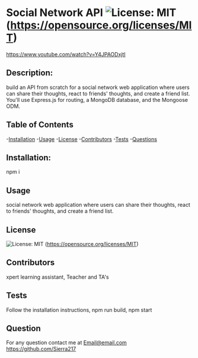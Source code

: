 # Social Network API ![License: MIT](https://img.shields.io/badge/License-MIT-yellow.svg) (https://opensource.org/licenses/MIT)

https://www.youtube.com/watch?v=Y4JPAODxjtI

## Description:
build an API from scratch for a social network web application where users can share their thoughts, react to friends' thoughts, and create a friend list. You'll use Express.js for routing, a MongoDB database, and the Mongoose ODM.
## Table of Contents
  -[Installation](#Installation)
  -[Usage](#Usage)
  -[License](#License)
  -[Contributors](#Contributors)
  -[Tests](#Tests)
  -[Questions](#Questions)
## Installation: 
npm i 
## Usage
social network web application where users can share their thoughts, react to friends' thoughts, and create a friend list.
## License
![License: MIT](https://img.shields.io/badge/License-MIT-yellow.svg) (https://opensource.org/licenses/MIT)
## Contributors
xpert learning assistant, Teacher and TA's
## Tests
Follow the installation instructions, npm run build, npm start
## Question
For any question contact me at 
Email@email.com
https://github.com/Sierra217
